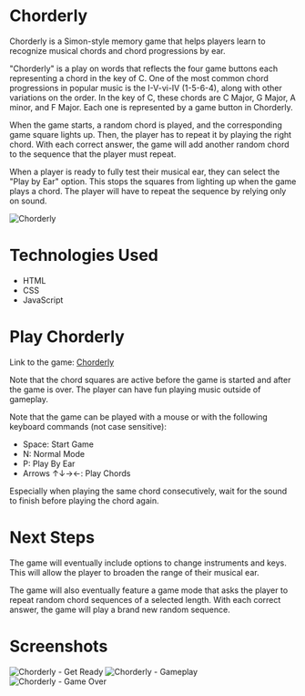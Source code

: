 # Chorderly
Chorderly is a Simon-style memory game that helps players learn to recognize musical chords and chord progressions by ear. 

"Chorderly" is a play on words that reflects the four game buttons each representing a chord in the key of C. One of the most common chord progressions in popular music is the I-V-vi-IV (1-5-6-4), along with other variations on the order. In the key of C, these chords are C Major, G Major, A minor, and F Major. Each one is represented by a game button in Chorderly. 

When the game starts, a random chord is played, and the corresponding game square lights up. Then, the player has to repeat it by playing the right chord. With each correct answer, the game will add another random chord to the sequence that the player must repeat. 

When a player is ready to fully test their musical ear, they can select the "Play by Ear" option. This stops the squares from lighting up when the game plays a chord. The player will have to repeat the sequence by relying only on sound. 

![Chorderly](https://i.imgur.com/fancLRQ.png)

# Technologies Used
- HTML
- CSS
- JavaScript

# Play Chorderly
Link to the game: [Chorderly](https://tpett20.github.io/chorderly-game/)

Note that the chord squares are active before the game is started and after the game is over. The player can have fun playing music outside of gameplay. 

Note that the game can be played with a mouse or with the following keyboard commands (not case sensitive): 
- Space: Start Game
- N: Normal Mode
- P: Play By Ear
- Arrows ↑↓→←: Play Chords

Especially when playing the same chord consecutively, wait for the sound to finish before playing the chord again. 

# Next Steps
The game will eventually include options to change instruments and keys. This will allow the player to broaden the range of their musical ear. 

The game will also eventually feature a game mode that asks the player to repeat random chord sequences of a selected length. With each correct answer, the game will play a brand new random sequence. 

# Screenshots
![Chorderly - Get Ready](https://i.imgur.com/rQQkoC7.png)
![Chorderly - Gameplay](https://i.imgur.com/6XnV85U.png)
![Chorderly - Game Over](https://i.imgur.com/mwyEttO.png)